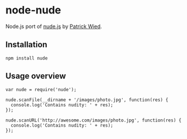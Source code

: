# node-nude

Node.js port of [nude.js](https://github.com/pa7/nude.js) by [Patrick Wied](https://github.com/pa7).

## Installation

`npm install nude`

## Usage overview

	var nude = require('nude');
	
	nude.scanFile(__dirname + '/images/photo.jpg', function(res) {
	  console.log('Contains nudity: ' + res);
	});

	nude.scanURL('http://awesome.com/images/photo.jpg', function(res) {
	  console.log('Contains nudity: ' + res);
	});
